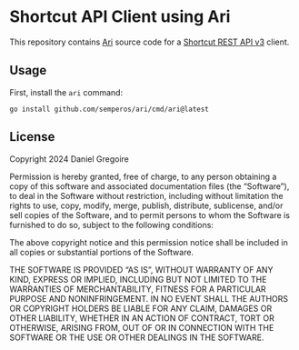# Shortcut API Client using Ari

This repository contains [Ari](https://github.com/semperos/ari) source code for a [Shortcut REST API v3](https://developer.shortcut.com/api/rest/v3) client.

## Usage

First, install the `ari` command:

```shell
go install github.com/semperos/ari/cmd/ari@latest
```

## License

Copyright 2024 Daniel Gregoire

Permission is hereby granted, free of charge, to any person obtaining a copy of this software and associated documentation files (the “Software”), to deal in the Software without restriction, including without limitation the rights to use, copy, modify, merge, publish, distribute, sublicense, and/or sell copies of the Software, and to permit persons to whom the Software is furnished to do so, subject to the following conditions:

The above copyright notice and this permission notice shall be included in all copies or substantial portions of the Software.

THE SOFTWARE IS PROVIDED “AS IS”, WITHOUT WARRANTY OF ANY KIND, EXPRESS OR IMPLIED, INCLUDING BUT NOT LIMITED TO THE WARRANTIES OF MERCHANTABILITY, FITNESS FOR A PARTICULAR PURPOSE AND NONINFRINGEMENT. IN NO EVENT SHALL THE AUTHORS OR COPYRIGHT HOLDERS BE LIABLE FOR ANY CLAIM, DAMAGES OR OTHER LIABILITY, WHETHER IN AN ACTION OF CONTRACT, TORT OR OTHERWISE, ARISING FROM, OUT OF OR IN CONNECTION WITH THE SOFTWARE OR THE USE OR OTHER DEALINGS IN THE SOFTWARE.


